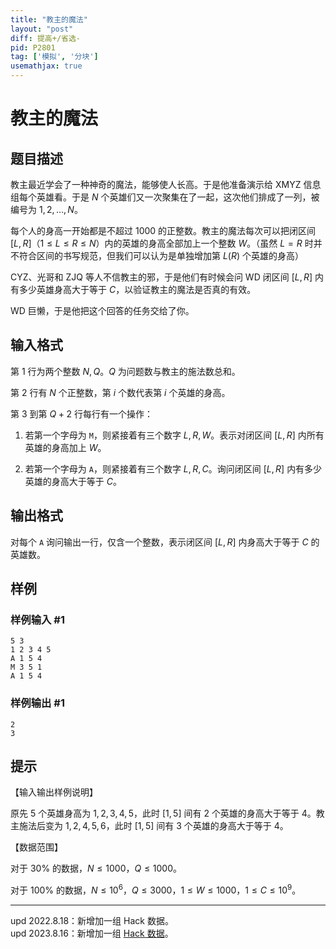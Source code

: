 ```yaml
---
title: "教主的魔法"
layout: "post"
diff: 提高+/省选-
pid: P2801
tag: ['模拟', '分块']
usemathjax: true
---
```


# 教主的魔法
## 题目描述

教主最近学会了一种神奇的魔法，能够使人长高。于是他准备演示给 XMYZ 信息组每个英雄看。于是 $N$ 个英雄们又一次聚集在了一起，这次他们排成了一列，被编号为 $1, 2, \ldots, N$。


每个人的身高一开始都是不超过 $1000$ 的正整数。教主的魔法每次可以把闭区间 $[L, R]$（$1≤L≤R≤N$）内的英雄的身高全部加上一个整数 $W$。（虽然 $L=R$ 时并不符合区间的书写规范，但我们可以认为是单独增加第 $L(R)$ 个英雄的身高）


CYZ、光哥和 ZJQ 等人不信教主的邪，于是他们有时候会问 WD 闭区间 $[L, R]$ 内有多少英雄身高大于等于 $C$，以验证教主的魔法是否真的有效。


WD 巨懒，于是他把这个回答的任务交给了你。

## 输入格式

第 $1$ 行为两个整数 $N, Q$。$Q$ 为问题数与教主的施法数总和。

第 $2$ 行有 $N$ 个正整数，第 $i$ 个数代表第 $i$ 个英雄的身高。


第 $3$ 到第 $Q+2$ 行每行有一个操作：


1. 若第一个字母为 `M`，则紧接着有三个数字 $L, R, W$。表示对闭区间 $[L, R]$ 内所有英雄的身高加上 $W$。

2. 若第一个字母为 `A`，则紧接着有三个数字 $L, R, C$。询问闭区间 $[L, R]$ 内有多少英雄的身高大于等于 $C$。

## 输出格式

对每个 `A` 询问输出一行，仅含一个整数，表示闭区间 $[L, R]$ 内身高大于等于 $C$ 的英雄数。

## 样例

### 样例输入 #1
```
5 3
1 2 3 4 5
A 1 5 4
M 3 5 1
A 1 5 4
```
### 样例输出 #1
```
2
3

```
## 提示

【输入输出样例说明】

原先 $5$ 个英雄身高为 $1, 2, 3, 4, 5$，此时 $[1, 5]$ 间有 $2$ 个英雄的身高大于等于 $4$。教主施法后变为 $1, 2, 4, 5, 6$，此时 $[1, 5]$ 间有 $3$ 个英雄的身高大于等于 $4$。

【数据范围】

对于 $30\%$ 的数据，$N≤1000$，$Q≤1000$。

对于 $100\%$ 的数据，$N≤10^6$，$Q≤3000$，$1≤W≤1000$，$1≤C≤10^9$。

---

$\text{upd 2022.8.18}$：新增加一组 Hack 数据。  
$\text{upd 2023.8.16}$：新增加一组 [Hack 数据](https://www.luogu.com.cn/discuss/661585)。
